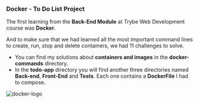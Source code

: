 ### Docker - To Do List Project

The first learning from the **Back-End Module** at Trybe Web Development course was **Docker**.

And to make sure that we had learned all the most important command lines to create, run, stop and delete containers, we had 11 challenges to solve.

- You can find my solutions about **containers and images** in the **docker-commands** directory.
- In the **todo-app** directory you will find another three directories named **Back-end**, **Front-End** and **Tests**. Each one contains a **DockerFile** I had to compose.  

<img src="https://miro.medium.com/proxy/0*mfvp5Fp-I84bNOev.png" alt="docker-logo" />
